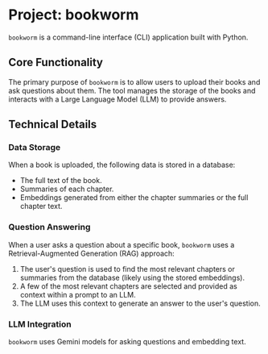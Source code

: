 # Project: bookworm

`bookworm` is a command-line interface (CLI) application built with Python.

## Core Functionality

The primary purpose of `bookworm` is to allow users to upload their books and ask questions about them. The tool manages the storage of the books and interacts with a Large Language Model (LLM) to provide answers.

## Technical Details

### Data Storage

When a book is uploaded, the following data is stored in a database:
- The full text of the book.
- Summaries of each chapter.
- Embeddings generated from either the chapter summaries or the full chapter text.

### Question Answering

When a user asks a question about a specific book, `bookworm` uses a Retrieval-Augmented Generation (RAG) approach:
1.  The user's question is used to find the most relevant chapters or summaries from the database (likely using the stored embeddings).
2.  A few of the most relevant chapters are selected and provided as context within a prompt to an LLM.
3.  The LLM uses this context to generate an answer to the user's question.

### LLM Integration

`bookworm` uses Gemini models for asking questions and embedding text.
